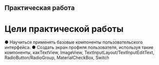 ## Практическая работа
# Цели практической работы
● Научиться применять базовые компоненты пользовательского
интерфейса. ● Создать экран профиля пользователя, используя такие компоненты, какTextView, 
ImageView, TextInputLayout/TextInputEditText, RadioButton/RadioGroup, MaterialCheckBox, Switch
